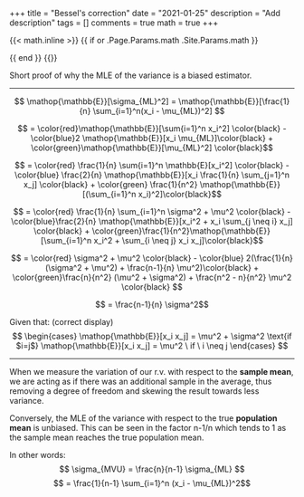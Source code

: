 +++
title = "Bessel's correction"
date = "2021-01-25"
description = "Add description"
tags = []
comments = true
math = true
+++

{{< math.inline >}}
{{ if or .Page.Params.math .Site.Params.math }}
<!-- KaTeX -->
<link rel="stylesheet" href="https://cdn.jsdelivr.net/npm/katex@0.10.1/dist/katex.min.css" integrity="sha384-dbVIfZGuN1Yq7/1Ocstc1lUEm+AT+/rCkibIcC/OmWo5f0EA48Vf8CytHzGrSwbQ" crossorigin="anonymous">
<script defer src="https://cdn.jsdelivr.net/npm/katex@0.10.1/dist/katex.min.js" integrity="sha384-2BKqo+exmr9su6dir+qCw08N2ZKRucY4PrGQPPWU1A7FtlCGjmEGFqXCv5nyM5Ij" crossorigin="anonymous"></script>
<script defer src="https://cdn.jsdelivr.net/npm/katex@0.10.1/dist/contrib/auto-render.min.js" integrity="sha384-kWPLUVMOks5AQFrykwIup5lo0m3iMkkHrD0uJ4H5cjeGihAutqP0yW0J6dpFiVkI" crossorigin="anonymous" onload="renderMathInElement(document.body);"></script>
{{ end }}
{{</ math.inline >}}

Short proof of why the MLE of the variance is a biased estimator.

---


$$ \mathop{\mathbb{E}}[\sigma_{ML}^2] = \mathop{\mathbb{E}}[\frac{1}{n} \sum_{i=1}^n(x_i - \mu_{ML})^2] $$

$$ = \color{red}\mathop{\mathbb{E}}[\sum{i=1}^n x_i^2] \color{black} -
     \color{blue}2 \mathop{\mathbb{E}}[x_i \mu_{ML}]\color{black} +
     \color{green}\mathop{\mathbb{E}}[\mu_{ML}^2] \color{black}$$

$$ = \color{red} \frac{1}{n} \sum{i=1}^n \mathbb{E}[x_i^2] \color{black} -
     \color{blue} \frac{2}{n} \mathop{\mathbb{E}}[x_i \frac{1}{n} \sum_{j=1}^n x_j] \color{black} +
     \color{green} \frac{1}{n^2} \mathop{\mathbb{E}}[(\sum_{i=1}^n x_i)^2]\color{black}$$

$$ = \color{red} \frac{1}{n} \sum_{i=1}^n \sigma^2 + \mu^2 \color{black} -
     \color{blue}\frac{2}{n} \mathop{\mathbb{E}}[x_i^2 + x_i \sum_{j \neq i} x_j] \color{black} +
     \color{green}\frac{1}{n^2}\mathop{\mathbb{E}}[\sum_{i=1}^n x_i^2 + \sum_{i \neq j} x_i x_j]\color{black}$$

$$ = \color{red} \sigma^2 + \mu^2 \color{black} -
     \color{blue} 2(\frac{1}{n}(\sigma^2 + \mu^2) + \frac{n-1}{n} \mu^2)\color{black} +
     \color{green}\frac{n}{n^2} (\mu^2 + \sigma^2) + \frac{n^2 - n}{n^2} \mu^2 \color{black} $$

$$ = \frac{n-1}{n} \sigma^2$$

Given that: (correct display)
$$
\begin{cases}
      \mathop{\mathbb{E}}[x_i x_j] = \mu^2 + \sigma^2 \text{if $i=j$}
      \mathop{\mathbb{E}}[x_i x_j] = \mu^2 \ if \ i \neq j
\end{cases}
$$

---
When we measure the
variation of our r.v. with respect to the **sample mean**, we are acting as if there was an
additional sample in the average, thus removing a degree of freedom and skewing the result towards less variance.

Conversely, the MLE of the variance with respect to the true **population mean**
is unbiased. This can be seen in the factor n-1/n which tends to 1 as the sample
mean reaches the true population mean.



In other words:
$$ \sigma_{MVU} = \frac{n}{n-1} \sigma_{ML} $$
$$ = \frac{1}{n-1} \sum_{i=1}^n (x_i - \mu_{ML})^2$$
